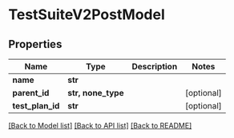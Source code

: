 # TestSuiteV2PostModel


## Properties
Name | Type | Description | Notes
------------ | ------------- | ------------- | -------------
**name** | **str** |  | 
**parent_id** | **str, none_type** |  | [optional] 
**test_plan_id** | **str** |  | [optional] 

[[Back to Model list]](../README.md#documentation-for-models) [[Back to API list]](../README.md#documentation-for-api-endpoints) [[Back to README]](../README.md)


